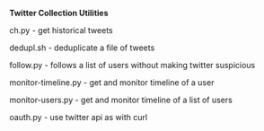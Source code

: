 **Twitter Collection Utilities**

ch.py - get historical tweets

dedupl.sh - deduplicate a file of tweets

follow.py - follows a list of users without making twitter suspicious

monitor-timeline.py - get and monitor timeline of a user

monitor-users.py - get and monitor timeline of a list of users

oauth.py - use twitter api as with curl
